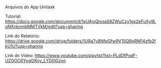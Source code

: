 Arquivos do App Unitask


Tutorial: https://docs.google.com/document/d/1eUAjxQlvoaS8ZWuCzy1gs2eFuXy9LoNXnknmkMMTVkM/edit?usp=sharing

Link do Relatório: https://drive.google.com/drive/folders/1URa7v8NfeGfw9V1SQ9oRM14zfb2fkU1U?usp=sharing

Link do Vídeo: https://www.youtube.com/playlist?list=PLdDfPxdF-UZOOC6Yogl2Koy_LYD0lGzso
